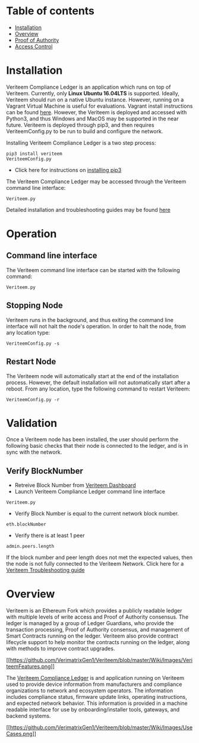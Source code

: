 Table of contents
=================

<!--ts-->
   * [Installation](https://github.com/VerimatrixGen1/Veriteem/wiki#installation)
   * [Overview](https://github.com/VerimatrixGen1/Veriteem/wiki#overview)
   * [Proof of Authority](https://github.com/VerimatrixGen1/Veriteem/wiki/proof-of-authority)
   * [Access Control](https://github.com/VerimatrixGen1/Veriteem/wiki/access-control)
<!--te-->

# Installation
Veriteem Compliance Ledger is an application which runs on top of Veriteem.  Currently, only **Linux Ubuntu 16.04LTS** is supported.  Ideally, Veriteem should run on a native Ubuntu instance.  However, running on a Vagrant Virtual Machine is useful for evaluations.  Vagrant install instructions can be found [here](https://github.com/VerimatrixGen1/Veriteem/wiki/Detailed-Installation-and-Troubleshooting#installing-ubunutu-using-vagrant). However, the Veriteem is deployed and accessed with Python3, and thus Windows and MacOS may be supported in the near future.  Veriteem is deployed through pip3, and then requires VeriteemConfig.py to be run to build and configure the network.

Installing Veriteem Compliance Ledger is a two step process:
```
pip3 install veriteem
VeriteemConfig.py
```

* Click here for instructions on [installing pip3](https://github.com/VerimatrixGen1/Veriteem/wiki/Detailed-Installation-and-Troubleshooting#installing-pip3)

The Veriteem Compliance Ledger may be accessed through the Veriteem command line interface:
```
Veriteem.py
```

Detailed installation and troubleshooting guides may be found [here](https://github.com/VerimatrixGen1/Veriteem/wiki/Detailed-Installation-and-Troubleshooting)

# Operation
## Command line interface
The Veriteem command line interface can be started with the following command:
```
Veriteem.py
```

## Stopping Node
Veriteem runs in the background, and thus exiting the command line interface will not halt the node's operation.  In order to halt the node, from any location type:
```
VeriteemConfig.py -s
```

## Restart Node
The Veriteem node will automatically start at the end of the installation process.  However, the default installation will not automatically start after a reboot.  From any location, type the following command to restart Veriteem:
```
VeriteemConfig.py -r
```

# Validation
Once a Veriteem node has been installed, the user should perform the following basic checks that their node is connected to the ledger, and is in sync with the network.

## Verify BlockNumber
* Retreive Block Number from [Veriteem Dashboard](http://www.veriteem.complianceblockchain.org/Veriteem/Dashboard)
* Launch Veriteem Compliance Ledger command line interface
```
Veriteem.py
```
* Verify Block Number is equal to the current network block number.
```
eth.blockNumber
```
* Verify there is at least 1 peer
```
admin.peers.length
```

If the block number and peer length does not met the expected values, then the node is not fully connected to the Veriteem Network.  Click here for a [Veriteem Troubleshooting guide](https://github.com/VerimatrixGen1/Veriteem/wiki/Detailed-Installation-and-Troubleshooting)

# Overview
Veriteem is an Ethereum Fork which provides a publicly readable ledger with multiple levels of write access and Proof of Authority consensus.  The ledger is managed by a group of Ledger Guardians, who provide the transaction processing, Proof of Authority consensus, and management of Smart Contracts running on the ledger.  Veriteem also provide contract lifecycle support to help monitor the contracts running on the ledger, along with methods to improve contract upgrades.

[[https://github.com/VerimatrixGen1/Veriteem/blob/master/Wiki/Images/VeriteemFeatures.png]]

The [Veriteem Compliance Ledger](https://github.com/VerimatrixGen1/VeriteemComplianceLedger) is and application running on Veriteem used to provide device information from manufacturers and compliance organizations to network and ecosystem operators.  The information includes compliance status, firmware update links, operating instructions, and expected network behavior.  This information is provided in a machine readable interface for use by onboarding/installer tools, gateways, and backend systems.

[[https://github.com/VerimatrixGen1/Veriteem/blob/master/Wiki/Images/UseCases.png]]


